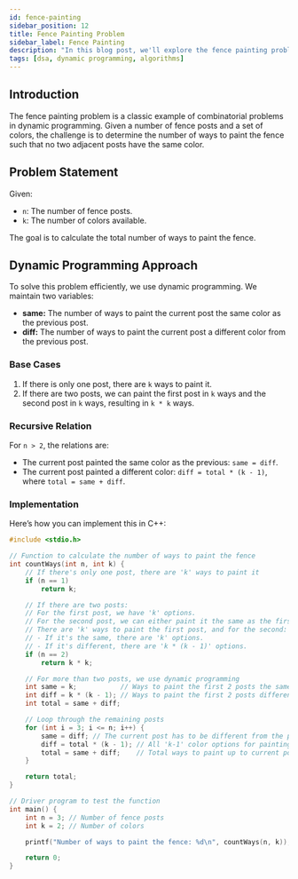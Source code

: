 ```yaml
---
id: fence-painting
sidebar_position: 12
title: Fence Painting Problem
sidebar_label: Fence Painting
description: "In this blog post, we'll explore the fence painting problem and calculate the number of ways to paint the fence using dynamic programming."
tags: [dsa, dynamic programming, algorithms]
---
```


## Introduction
The fence painting problem is a classic example of combinatorial problems in dynamic programming. Given a number of fence posts and a set of colors, the challenge is to determine the number of ways to paint the fence such that no two adjacent posts have the same color.

## Problem Statement
Given:
- `n`: The number of fence posts.
- `k`: The number of colors available.

The goal is to calculate the total number of ways to paint the fence.

## Dynamic Programming Approach
To solve this problem efficiently, we use dynamic programming. We maintain two variables:
- **same:** The number of ways to paint the current post the same color as the previous post.
- **diff:** The number of ways to paint the current post a different color from the previous post.

### Base Cases
1. If there is only one post, there are `k` ways to paint it.
2. If there are two posts, we can paint the first post in `k` ways and the second post in `k` ways, resulting in `k * k` ways.

### Recursive Relation
For `n > 2`, the relations are:
- The current post painted the same color as the previous: `same = diff`.
- The current post painted a different color: `diff = total * (k - 1)`, where `total = same + diff`.

### Implementation
Here’s how you can implement this in C++:

```cpp
#include <stdio.h> 

// Function to calculate the number of ways to paint the fence
int countWays(int n, int k) {
    // If there's only one post, there are 'k' ways to paint it
    if (n == 1)
        return k;

    // If there are two posts:
    // For the first post, we have 'k' options.
    // For the second post, we can either paint it the same as the first or different.
    // There are 'k' ways to paint the first post, and for the second:
    // - If it's the same, there are 'k' options.
    // - If it's different, there are 'k * (k - 1)' options.
    if (n == 2)
        return k * k;

    // For more than two posts, we use dynamic programming
    int same = k;           // Ways to paint the first 2 posts the same
    int diff = k * (k - 1); // Ways to paint the first 2 posts differently
    int total = same + diff;

    // Loop through the remaining posts
    for (int i = 3; i <= n; i++) {
        same = diff; // The current post has to be different from the previous one
        diff = total * (k - 1); // All 'k-1' color options for painting differently
        total = same + diff;    // Total ways to paint up to current post
    }

    return total;
}

// Driver program to test the function
int main() {
    int n = 3; // Number of fence posts
    int k = 2; // Number of colors

    printf("Number of ways to paint the fence: %d\n", countWays(n, k));

    return 0;
}

```

